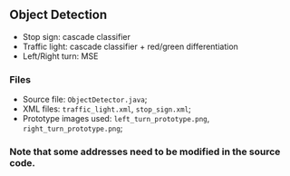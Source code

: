 ## Object Detection

- Stop sign: cascade classifier
- Traffic light: cascade classifier + red/green differentiation
- Left/Right turn: MSE

### Files

- Source file: `ObjectDetector.java`;
- XML files: `traffic_light.xml`, `stop_sign.xml`;
- Prototype images used: `left_turn_prototype.png`, `right_turn_prototype.png`;

### Note that some addresses need to be modified in the source code.
